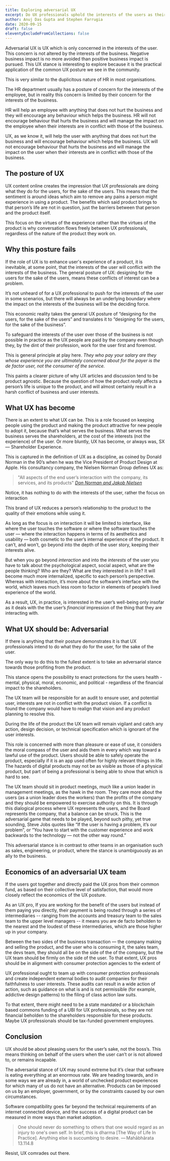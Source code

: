 ```yaml
---
title: Exploring adversarial UX
excerpt: Do UX professionals uphold the interests of the users as their posture suggest? If UX professionals don’t uphold user interests when hampered by the business interests, UX devolves to becoming Shareholder Experience (SX)
author: Anuj Das Gupta and Stephen Farrugia
date: 2020-09-15
draft: false
eleventyExcludeFromCollections: false
---
```


Adversarial UX is UX which is only concerned in the interests of the user. This concern is not altered by the interests of the business. Negative business impact is no more avoided than positive business impact is pursued. This UX stance is interesting to explore because it is the practical application of the common UX posture we see in the community.

This is very similar to the duplicitous nature of HR in most organisations.

The HR department usually has a posture of concern for the interests of the employee, but in reality this concern is limited by their concern for the interests of the business. 

HR will help an employee with anything that does not hurt the business and they will encourage any behaviour which helps the business. HR will not encourage behaviour that hurts the business and will manage the impact on the employee when their interests are in conflict with those of the business.

UX, as we know it, will help the user with anything that does not hurt the business and will encourage behaviour which helps the business. UX will not encourage behaviour that hurts the business and will manage the impact on the user when their interests are in conflict with those of the business.

## The posture of UX

UX content online creates the impression that UX professionals are doing what they do for the users, for the sake of the users. This means that the sentiment is around ideas which aim to remove any pains a person might experience in using a product. The benefits which said product brings to that person’s life are not in question, just the barriers between that person and the product itself.

This focus on the virtues of the experience rather than the virtues of the product is why conversation flows freely between UX professionals, regardless of the nature of the product they work on.

## Why this posture fails

If the role of UX is to enhance user's experience of a product, it is inevitable, at some point, that the interests of the user will conflict with the interests of the business. The general posture of UX: designing for the users for the sake of the users, means these conflicts of interest can be a problem.

It’s not unheard of for a UX professional to push for the interests of the user in some scenarios, but there will always be an underlying boundary where the impact on the interests of the business will be the deciding force.

This economic reality takes the general UX posture of “designing for the users, for the sake of the users” and translates it to “designing for the users, for the sake of the business”.

To safeguard the interests of the user over those of the business is not possible in practice as the UX people are paid by the company even though they, by the dint of their profession, work for the user first and foremost.

This is general principle at play here. *They who pay your salary are they whose experience you are ultimately concerned about for the payer is the de factor user, not the consumer of the service.*

This paints a clearer picture of why UX articles and discussion tend to be product agnostic. Because the question of how the product *really* affects a person’s life is unique to the product, and will almost certainly result in a harsh conflict of business and user interests.

## What UX has become

There is an extent to what UX can be. This is a role focused on keeping people using the product and making the product attractive for new people to adopt it, because that’s what serves the business. What serves the business serves the shareholders, at the cost of the interests (not the experience) of the user. Or more bluntly, UX has become, or always was, SX — Shareholder Experience.

This is captured in the definition of UX as a discipline, as coined by Donald Norman in the 90’s when he was the Vice President of Product Design at Apple. His consultancy company, the Nielsen Norman Group defines UX as:

> "All aspects of the end user’s interaction with the company, its services, and its products" <cite>[Don Norman and Jakob Nielsen](https://www.nngroup.com/articles/definition-user-experience/)</cite>

Notice, it has nothing to do with the interests of the user, rather the focus on interaction

This brand of UX reduces a person’s relationship to the product to the quality of their emotions while using it. 

As long as the focus is on interaction it will be limited to interface, like where the user touches the software or where the software touches the user — where the interaction happens in terms of its aesthetics and usability — both cosmetic to the user’s internal experience of the product. It can’t, and won’t, go beyond into the depth of the user story, keeping their interests alive.

But when you go beyond *interaction* and into the *interests* of the user you have to talk about the psychological aspect, social aspect, what are the people thinking? Who are they? What are they interested in in life? It will become much more internalized, specific to each person’s perspective. Whereas with interaction, it’s more about the software’s interface with the world, which leaves much less room to factor in elements of people’s lived experience of the world. 

As a result, UX, in practice, is interested in the user’s well-being only insofar as it deals with the the user’s *financial* impression of the thing that they are interacting with.

## What UX should be: Adversarial

If there is anything that their posture demonstrates it is that UX professionals intend to do what they do for the user, for the sake of the user.

The only way to do this to the fullest extent is to take an adversarial stance towards those profiting from the product.

This stance opens the possibility to enact protections for the users health - mental, physical, moral, economic, and political - regardless of the financial impact to the shareholders.

The UX team will be responsible for an audit to ensure user, and potential user, interests are not in conflict with the product vision. If a conflict is found the company would have to realign that vision and any product planning to resolve this.

During the life of the product the UX team will remain vigilant and catch any action, design decision, or technical specification which is ignorant of the user interests.

This role is concerned with more than pleasure or ease of use, it considers the moral compass of the user and aids them in every which way toward a lawful use of the product. Users should be able to safely operate the product, especially if it is an app used often for highly relevant things in life. The hazards of digital products may not be as visible as those of a physical product, but part of being a professional is being able to show that which is hard to see.

The UX team should sit in product meetings, much like a union leader in management meetings, as the hawk in the room. They care more about the users (as a union leader does the workers) than the profits of the company and they should be empowered to exercise authority on this. It is through this dialogical process where UX represents the users, and the Board represents the company, that a balance can be struck. This is the adversarial game that needs to be played, beyond such pithy, yet true sounding, Steve Jobs quotes like “If the user is having a problem, it’s our problem”, or “You have to start with the customer experience and work backwards to the technology — not the other way round.”

This adversarial stance is in contrast to other teams in an organisation such as sales, engineering, or product, where the stance is unambiguously as an ally to the business.  

## Economics of an adversarial UX team

If the users got together and directly paid the UX pros from their common fund, as based on their collective level of satisfaction, that would more closely reflect the economics of the UX posture.

As an UX pro, If you are working for the benefit of the users but instead of them paying you directly, their payment is being routed through a series of intermediaries -- ranging from the accounts and treasury team to the sales team to the upper level managers -- it means you are de facto beholden to the nearest and the loudest of these intermediaries, which are those higher up in your company.

Between the two sides of the business transaction — the company making and selling the product, and the user who is consuming it, the sales team, the devs team, they should all be on the side of the of the company, but the UX team should be firmly on the side of the user. To that extent, UX pros should be in alignment with consumer protection agencies to the extent of 

UX professional ought to team up with consumer protection professionals and create independent external bodies to audit companies for their faithfulness to user interests. These audits can result in a wide action of action, such as guidance on what is and is not permissible (for example, addictive design patterns) to the filing of class action law suits. 

To that extent, there might need to be a state mandated or a blockchain based commons funding of a UBI for UX professionals, so they are not financial beholden to the shareholders responsible for these products. Maybe UX professionals should be tax-funded government employees.

## Conclusion

UX should be about pleasing users for the user’s sake, not the boss’s. This means thinking on behalf of the users when the user can’t or is not allowed to, or remains incapable.

The adversarial stance of UX may sound extreme but it’s clear that software is eating everything at an enormous rate. We are heading towards, and in some ways we are already in, a world of unchecked product experiences for which many of us do not have an alternative. Products can be imposed on us by an employer, government, or by the constraints caused by our own circumstances.

Software compatibility goes far beyond the technical requirements of an internet connected device, and the success of a digital product can be measured in more ways than market adoption.

> One should never do something to others that one would regard as an injury to one's own self. In brief, this is dharma [The Way of Life In Practice]. Anything else is succumbing to desire.
> — Mahābhārata 13.114.8

Resist, UX comrades out there.
